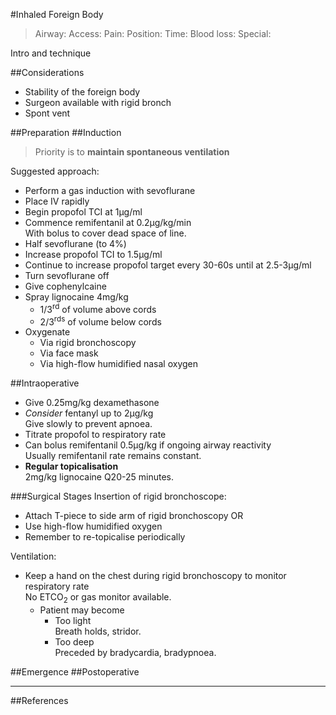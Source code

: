 #Inhaled Foreign Body

>Airway: 
>Access: 
>Pain: 
>Position:
>Time: 
>Blood loss:
>Special:

Intro and technique

##Considerations
* Stability of the foreign body
* Surgeon available with rigid bronch
* Spont vent


##Preparation
##Induction
> Priority is to **maintain spontaneous ventilation**

Suggested approach:
* Perform a gas induction with sevoflurane
* Place IV rapidly
* Begin propofol TCI at 1μg/ml
* Commence remifentanil at 0.2μg/kg/min  
With bolus to cover dead space of line.
* Half sevoflurane (to 4%)
* Increase propofol TCI to 1.5μg/ml
* Continue to increase propofol target every 30-60s until at 2.5-3μg/ml
* Turn sevoflurane off
* Give cophenylcaine
* Spray lignocaine 4mg/kg
	* 1/3<sup>rd</sup> of volume above cords
	* 2/3<sup>rds</sup> of volume below cords
* Oxygenate
	* Via rigid bronchoscopy
	* Via face mask
	* Via high-flow humidified nasal oxygen

##Intraoperative
* Give 0.25mg/kg dexamethasone
* *Consider* fentanyl up to 2μg/kg  
Give slowly to prevent apnoea.
* Titrate propofol to respiratory rate
* Can bolus remifentanil 0.5μg/kg if ongoing airway reactivity  
Usually remifentanil rate remains constant.
* **Regular topicalisation**  
2mg/kg lignocaine Q20-25 minutes.

###Surgical Stages
Insertion of rigid bronchoscope:
* Attach T-piece to side arm of rigid bronchoscopy OR
* Use high-flow humidified oxygen
* Remember to re-topicalise periodically

Ventilation:
* Keep a hand on the chest during rigid bronchoscopy to monitor respiratory rate  
No ETCO<sub>2</sub> or gas monitor available.
	* Patient may become
		* Too light  
		Breath holds, stridor.
		* Too deep  
		Preceded by bradycardia, bradypnoea.


##Emergence
##Postoperative

---
##References
